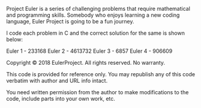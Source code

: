 
<!-- ![alt text](https://github.com/ravikumark815/EulerProject/blob/master/Euler.jpg) -->

Project Euler is a series of challenging problems that require mathematical and programming skills. Somebody who enjoys learning a new coding language, Euler Project is going to be a fun journey.

I code each problem in C and the correct solution for the same is shown below:

Euler 1 - 233168
Euler 2 - 4613732
Euler 3 - 6857
Euler 4 - 906609































Copyright © 2018 EulerProject. All rights reserved. No warranty.

This code is provided for reference only. You may republish any of this code verbatim with author and URL info intact.

You need written permission from the author to make modifications to the code, include parts into your own work, etc.
